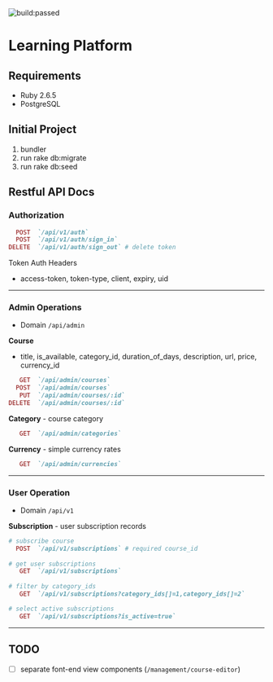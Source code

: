 <img src="https://travis-ci.com/lddr99/learning-platform.svg?branch=master" alt="build:passed">

# Learning Platform

## Requirements
- Ruby 2.6.5
- PostgreSQL

## Initial Project
1. bundler
2. run rake db:migrate
3. run rake db:seed




## Restful API Docs
### **Authorization**
``` ruby
  POST  `/api/v1/auth`
  POST  `/api/v1/auth/sign_in`
DELETE  `/api/v1/auth/sign_out` # delete token
```

Token Auth Headers
- access-token, token-type, client, expiry, uid


---

### Admin Operations
- Domain `/api/admin`

**Course**
- title, is_available, category_id, duration_of_days, description, url, price, currency_id

```ruby
   GET  `/api/admin/courses`
  POST  `/api/admin/courses`
   PUT  `/api/admin/courses/:id`
DELETE  `/api/admin/courses/:id`
```

**Category** - course category
```ruby
   GET  `/api/admin/categories`
```


**Currency** - simple currency rates
```ruby
   GET  `/api/admin/currencies`
```


---

### User Operation
- Domain `/api/v1`

**Subscription** - user subscription records
```ruby
# subscribe course
  POST  `/api/v1/subscriptions` # required course_id
  
# get user subscriptions
   GET  `/api/v1/subscriptions`
   
# filter by category_ids
   GET  `/api/v1/subscriptions?category_ids[]=1,category_ids[]=2`

# select active subscriptions
   GET  `/api/v1/subscriptions?is_active=true`
```
---


## TODO
- [ ] separate font-end view components (`/management/course-editor`)
